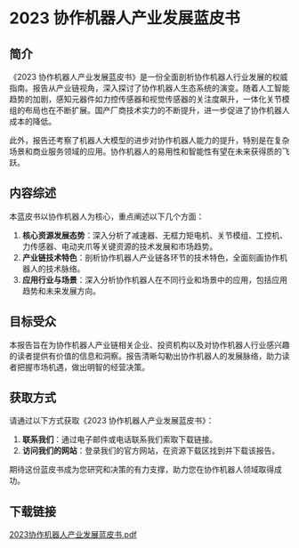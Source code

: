 # 2023 协作机器人产业发展蓝皮书

## 简介

《2023 协作机器人产业发展蓝皮书》是一份全面剖析协作机器人行业发展的权威指南。报告从产业链视角，深入探讨了协作机器人生态系统的演变。随着人工智能趋势的加剧，感知元器件如力控传感器和视觉传感器的关注度飙升，一体化关节模组的布局也在不断扩展。国产厂商技术实力的不断提升，进一步促进了协作机器人成本的降低。

此外，报告还考察了机器人大模型的进步对协作机器人能力的提升，特别是在复杂场景和商业服务领域的应用。协作机器人的易用性和智能性有望在未来获得质的飞跃。

## 内容综述

本蓝皮书以协作机器人为核心，重点阐述以下几个方面：

1. **核心资源发展态势**：深入分析了减速器、无框力矩电机、关节模组、工控机、力传感器、电动夹爪等关键资源的技术发展和市场趋势。
2. **产业链技术特色**：剖析协作机器人产业链各环节的技术特色，全面刻画协作机器人的技术脉络。
3. **应用行业与场景**：深入分析协作机器人在不同行业和场景中的应用，包括应用趋势和未来发展方向。

## 目标受众

本报告旨在为协作机器人产业链相关企业、投资机构以及对协作机器人行业感兴趣的读者提供有价值的信息和洞察。报告清晰勾勒出协作机器人的发展脉络，助力读者把握市场机遇，做出明智的经营决策。

## 获取方式

请通过以下方式获取《2023 协作机器人产业发展蓝皮书》：

1. **联系我们**：通过电子邮件或电话联系我们索取下载链接。
2. **访问我们的网站**：登录我们的官方网站，在资源下载区找到并下载该报告。

期待这份蓝皮书成为您研究和决策的有力支撑，助力您在协作机器人领域取得成功。

## 下载链接

[2023协作机器人产业发展蓝皮书.pdf](https://pan.quark.cn/s/3fa18c6d9d49)